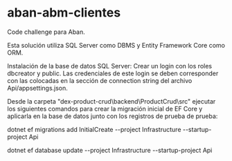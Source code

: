 # aban-abm-clientes
Code challenge para Aban.

Esta solución utiliza SQL Server como DBMS y Entity Framework Core como ORM.

Instalación de la base de datos
SQL Server: Crear un login con los roles dbcreator y public. Las credenciales de este login se deben corresponder con las colocadas en la sección de connection string del archivo Api/appsettings.json.

Desde la carpeta "dex-product-crud\backend\ProductCrud\src" ejecutar los siguientes comandos para crear la migración inicial de EF Core y aplicarla en la base de datos junto con los registros de prueba de prueba:

dotnet ef migrations add InitialCreate --project Infrastructure --startup-project Api

dotnet ef database update --project Infrastructure --startup-project Api
